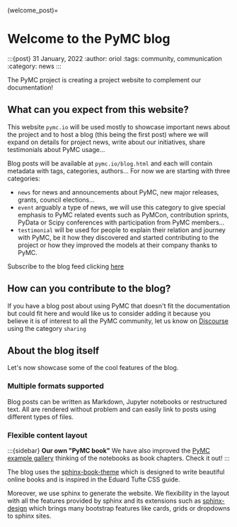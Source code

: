 (welcome_post)=
# Welcome to the PyMC blog

:::{post} 31 January, 2022
:author: oriol
:tags: community, communication
:category: news
:::

The PyMC project is creating a project website to complement our
documentation!

## What can you expect from this website?
This website `pymc.io` will be used mostly to showcase important news about
the project and to host a blog (this being the first post) where
we will expand on details for project news, write about our initiatives,
share testimonials about PyMC usage...

Blog posts will be available at `pymc.io/blog.html` and each will contain metadata
with tags, categories, authors... For now we are starting with three categories:

* `news` for news and announcements about PyMC, new major releases, grants,
  council elections...
* `event` arguably a type of news, we will use this category to give special
  emphasis to PyMC related events such as PyMCon, contribution sprints,
  PyData or Scipy conferences with participation from PyMC members...
* `testimonial` will be used for people to explain their relation and
  journey with PyMC, be it how they discovered and started contributing
  to the project or how they improved the models at their company
  thanks to PyMC.

Subscribe to the blog feed clicking [here](https://www.pymc.io/blog/atom.xml)

## How can you contribute to the blog?
If you have a blog post about using PyMC that doesn't fit the documentation but
could fit here and would like us to consider adding it because you believe it is
of interest to all the PyMC community, let us know on [Discourse](https://discourse.pymc.io/)
using the category `sharing`

## About the blog itself
Let's now showcase some of the cool features of the blog.

### Multiple formats supported
Blog posts can be written as Markdown, Jupyter notebooks or restructured text. All are
rendered without problem and can easily link to posts using different types of files.

### Flexible content layout
:::{sidebar} **Our own "PyMC book"**
We have also improved the [PyMC example gallery](https://docs.pymc.io/projects/examples/en/latest/)
thinking of the notebooks as book chapters. Check it out!
:::

The blog uses the [sphinx-book-theme](https://sphinx-book-theme.readthedocs.io/en/latest/index.html)
which is designed to write beautiful online books and is inspired in the Eduard Tufte CSS guide.

Moreover, we use sphinx to generate the website. We flexibility in the layout with all the
features provided by sphinx and its extensions such as [sphinx-design](https://sphinx-design.readthedocs.io/en/furo-theme/)
which brings many bootstrap features like cards, grids or dropdowns to sphinx sites.
